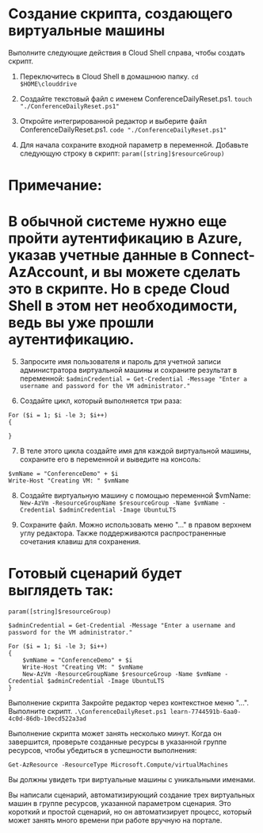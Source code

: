 # Создание скрипта, создающего виртуальные машины
Выполните следующие действия в Cloud Shell справа, чтобы создать скрипт.

1. Переключитесь в Cloud Shell в домашнюю папку.
 `cd $HOME\clouddrive`

2. Создайте текстовый файл с именем ConferenceDailyReset.ps1.
`touch "./ConferenceDailyReset.ps1"`

3. Откройте интегрированной редактор и выберите файл ConferenceDailyReset.ps1.
`code "./ConferenceDailyReset.ps1"`

4. Для начала сохраните входной параметр в переменной. Добавьте следующую строку в скрипт:
`param([string]$resourceGroup)`

# Примечание:
# В обычной системе нужно еще пройти аутентификацию в Azure, указав учетные данные в Connect-AzAccount, и вы можете сделать это в скрипте. Но в среде Cloud Shell в этом нет необходимости, ведь вы уже прошли аутентификацию.

5. Запросите имя пользователя и пароль для учетной записи администратора виртуальной машины и сохраните результат в переменной:
`$adminCredential = Get-Credential -Message "Enter a username and password for the VM administrator."`

6. Создайте цикл, который выполняется три раза:
```console
For ($i = 1; $i -le 3; $i++)
{

}
```
7. В теле этого цикла создайте имя для каждой виртуальной машины, сохраните его в переменной и выведите на консоль:
```console
$vmName = "ConferenceDemo" + $i
Write-Host "Creating VM: " $vmName
```

8. Создайте виртуальную машину с помощью переменной $vmName:
`New-AzVm -ResourceGroupName $resourceGroup -Name $vmName -Credential $adminCredential -Image UbuntuLTS`

9. Сохраните файл. Можно использовать меню "..." в правом верхнем углу редактора. Также поддерживаются распространенные сочетания клавиш для сохранения.

# Готовый сценарий будет выглядеть так:
```console
param([string]$resourceGroup)

$adminCredential = Get-Credential -Message "Enter a username and password for the VM administrator."

For ($i = 1; $i -le 3; $i++)
{
    $vmName = "ConferenceDemo" + $i
    Write-Host "Creating VM: " $vmName
    New-AzVm -ResourceGroupName $resourceGroup -Name $vmName -Credential $adminCredential -Image UbuntuLTS
}
```


Выполнение скрипта
Закройте редактор через контекстное меню "...".
Выполните скрипт.
`.\ConferenceDailyReset.ps1 learn-7744591b-6aa0-4c0d-86db-10ecd522a3ad`

Выполнение скрипта может занять несколько минут. Когда он завершится, проверьте созданные ресурсы в указанной группе ресурсов, чтобы убедиться в успешности выполнения:

`Get-AzResource -ResourceType Microsoft.Compute/virtualMachines`

Вы должны увидеть три виртуальные машины с уникальными именами.

Вы написали сценарий, автоматизирующий создание трех виртуальных машин в группе ресурсов, указанной параметром сценария. Это короткий и простой сценарий, но он автоматизирует процесс, который может занять много времени при работе вручную на портале.
